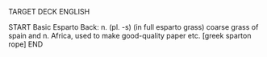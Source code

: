 TARGET DECK
ENGLISH

START
Basic
Esparto
Back: n. (pl. -s) (in full esparto grass) coarse grass of spain and n. Africa, used to make good-quality paper etc. [greek sparton rope]
END
